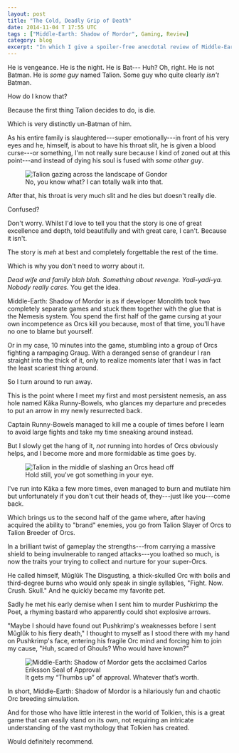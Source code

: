 ```yaml
---
layout: post
title: "The Cold, Deadly Grip of Death"
date: 2014-11-04 T 17:55 UTC
tags : ["Middle-Earth: Shadow of Mordor", Gaming, Review]
category: blog
excerpt: "In which I give a spoiler-free anecdotal review of Middle-Earth: Shadow of Mordor. Spoiler: I really enjoyed it."
---
```

He is vengeance. He is the night. He is Bat--- Huh? Oh, right. He is not Batman. He is *some guy* named Talion. Some guy who quite clearly *isn't* Batman.

How do I know that?

Because the first thing Talion decides to do, is die.

Which is very distinctly un-Batman of him.

As his entire family is slaughtered---super emotionally---in front of his very eyes and he, himself, is about to have his throat slit, he is given a blood curse---or something, I'm not really sure because I kind of zoned out at this point---and instead of dying his soul is fused with *some other guy*.

<figure>
	<img class="js-lazy-load" data-original="/assets/posts/2014/november/the-cold-deadly-grip-of-death/where-shadows-lie-by-dead-end-thrills.jpg" alt="Talion gazing across the landscape of Gondor">
	<figcaption>No, you know what? I can totally walk into that.</figcaption>
</figure>

After that, his throat is very much slit and he dies but doesn't really die.

Confused?

Don't worry. Whilst I'd love to tell you that the story is one of great excellence and depth, told beautifully and with great care, I can't. Because it isn't.

<p data-pullquote="Dead wife and family blah blah. Something about revenge."></p>

The story is *meh* at best and completely forgettable the rest of the time.

Which is why you don't need to worry about it.

*Dead wife and family blah blah. Something about revenge. Yadi-yadi-ya. Nobody really cares.* You get the idea.

Middle-Earth: Shadow of Mordor is as if developer Monolith took two completely separate games and stuck them together with the glue that is the Nemesis system. You spend the first half of the game cursing at your own incompetence as Orcs kill you because, most of that time, you'll have no one to blame but yourself.

Or in my case, 10 minutes into the game, stumbling into a group of Orcs fighting a rampaging Graug. With a deranged sense of grandeur I ran straight into the thick of it, only to realize moments later that I was in fact the least scariest thing around.

So I turn around to run away.

This is the point where I meet my first and most persistent nemesis, an ass hole named Kâka Runny-Bowels, who glances my departure and precedes to put an arrow in my newly resurrected back.

Captain Runny-Bowels managed to kill me a couple of times before I learn to avoid large fights and take my time sneaking around instead.

But I slowly get the hang of it, *not* running into hordes of Orcs obviously helps, and I become more and more formidable as time goes by.

<figure>
	<img class="js-lazy-load" data-original="/assets/posts/2014/november/the-cold-deadly-grip-of-death/slayer-by-dead-end-thrills.jpg" alt="Talion in the middle of slashing an Orcs head off">
	<figcaption>Hold still, you've got something in your eye.</figcaption>
</figure>

I've run into Kâka a few more times, even managed to burn and mutilate him but unfortunately if you don't cut their heads of, they---just like you---come back. 

Which brings us to the second half of the game where, after having acquired the ability to "brand" enemies, you go from Talion Slayer of Orcs to Talion Breeder of Orcs.

In a brilliant twist of gameplay the strengths---from carrying a massive shield to being invulnerable to ranged attacks---you loathed so much, is now the traits your trying to collect and nurture for your super-Orcs.

He called himself, Mûglûk The Disgusting, a thick-skulled Orc with boils and third-degree burns who would only speak in single syllables, "Fight. Now. Crush. Skull." And he quickly became my favorite pet.

Sadly he met his early demise when I sent him to murder Pushkrimp the Poet, a rhyming bastard who apparently could shot explosive arrows.

"Maybe I should have found out Pushkrimp's weaknesses before I sent Mûglûk to his fiery death," I thought to myself as I stood there with my hand on Pushkrimp's face, entering his fragile Orc mind and forcing him to join my cause, "Huh, scared of Ghouls? Who would have known?"

<figure>
	<img class="js-lazy-load" data-original="/assets/posts/2014/november/the-cold-deadly-grip-of-death/middle-earth-shadow-of-mordor-carlos-eriksson-seal-of-approval.jpg" alt="Middle-Earth: Shadow of Mordor gets the acclaimed Carlos Eriksson Seal of Approval">
	<figcaption>It gets my “Thumbs up” of approval. Whatever that’s worth.</figcaption>
</figure>

In short, Middle-Earth: Shadow of Mordor is a hilariously fun and chaotic Orc breeding simulation.

And for those who have little interest in the world of Tolkien, this is a great game that can easily stand on its own, not requiring an intricate understanding of the vast mythology that Tolkien has created.

Would definitely recommend.